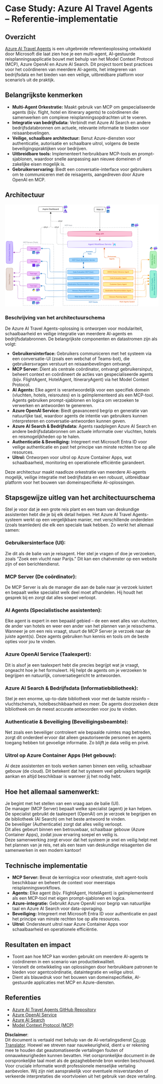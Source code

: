<!--
CO_OP_TRANSLATOR_METADATA:
{
  "original_hash": "4d3415b9d2bf58bc69be07f945a69e07",
  "translation_date": "2025-05-20T23:40:52+00:00",
  "source_file": "09-CaseStudy/README.md",
  "language_code": "nl"
}
-->
# Case Study: Azure AI Travel Agents – Referentie-implementatie

## Overzicht

[Azure AI Travel Agents](https://github.com/Azure-Samples/azure-ai-travel-agents) is een uitgebreide referentieoplossing ontwikkeld door Microsoft die laat zien hoe je een multi-agent, AI-gestuurde reisplanningsapplicatie bouwt met behulp van het Model Context Protocol (MCP), Azure OpenAI en Azure AI Search. Dit project toont best practices voor het coördineren van meerdere AI-agents, het integreren van bedrijfsdata en het bieden van een veilige, uitbreidbare platform voor scenario’s uit de praktijk.

## Belangrijkste kenmerken
- **Multi-Agent Orkestratie:** Maakt gebruik van MCP om gespecialiseerde agents (bijv. flight, hotel en itinerary agents) te coördineren die samenwerken om complexe reisplanningsopdrachten uit te voeren.
- **Integratie van bedrijfsdata:** Verbindt met Azure AI Search en andere bedrijfsdatabronnen om actuele, relevante informatie te bieden voor reisaanbevelingen.
- **Veilige, schaalbare architectuur:** Benut Azure-diensten voor authenticatie, autorisatie en schaalbare uitrol, volgens de beste beveiligingspraktijken voor bedrijven.
- **Uitbreidbare tools:** Implementeert herbruikbare MCP-tools en prompt-sjablonen, waardoor snelle aanpassing aan nieuwe domeinen of zakelijke eisen mogelijk is.
- **Gebruikerservaring:** Biedt een conversatie-interface voor gebruikers om te communiceren met de reisagents, aangedreven door Azure OpenAI en MCP.

## Architectuur
![Architectuur](https://raw.githubusercontent.com/Azure-Samples/azure-ai-travel-agents/main/docs/ai-travel-agents-architecture-diagram.png)

### Beschrijving van het architectuurschema

De Azure AI Travel Agents-oplossing is ontworpen voor modulariteit, schaalbaarheid en veilige integratie van meerdere AI-agents en bedrijfsdatabronnen. De belangrijkste componenten en datastromen zijn als volgt:

- **Gebruikersinterface:** Gebruikers communiceren met het systeem via een conversatie-UI (zoals een webchat of Teams-bot), die gebruikersvragen verstuurt en reisaanbevelingen ontvangt.
- **MCP Server:** Dient als centrale coördinator, ontvangt gebruikersinput, beheert context en coördineert de acties van gespecialiseerde agents (bijv. FlightAgent, HotelAgent, ItineraryAgent) via het Model Context Protocol.
- **AI Agents:** Elke agent is verantwoordelijk voor een specifiek domein (vluchten, hotels, reisroutes) en is geïmplementeerd als een MCP-tool. Agents gebruiken prompt-sjablonen en logica om verzoeken te verwerken en antwoorden te genereren.
- **Azure OpenAI Service:** Biedt geavanceerd begrip en generatie van natuurlijke taal, waardoor agents de intentie van gebruikers kunnen interpreteren en conversatie-antwoorden kunnen geven.
- **Azure AI Search & Bedrijfsdata:** Agents raadplegen Azure AI Search en andere bedrijfsdatabronnen om actuele informatie over vluchten, hotels en reismogelijkheden op te halen.
- **Authenticatie & Beveiliging:** Integreert met Microsoft Entra ID voor veilige authenticatie en past het principe van minste rechten toe op alle resources.
- **Uitrol:** Ontworpen voor uitrol op Azure Container Apps, wat schaalbaarheid, monitoring en operationele efficiëntie garandeert.

Deze architectuur maakt naadloze orkestratie van meerdere AI-agents mogelijk, veilige integratie met bedrijfsdata en een robuust, uitbreidbaar platform voor het bouwen van domeinspecifieke AI-oplossingen.

## Stapsgewijze uitleg van het architectuurschema
Stel je voor dat je een grote reis plant en een team van deskundige assistenten hebt die je bij elk detail helpen. Het Azure AI Travel Agents-systeem werkt op een vergelijkbare manier, met verschillende onderdelen (zoals teamleden) die elk een speciale taak hebben. Zo werkt het allemaal samen:

### Gebruikersinterface (UI):
Zie dit als de balie van je reisagent. Hier stel je vragen of doe je verzoeken, zoals “Zoek een vlucht naar Parijs.” Dit kan een chatvenster op een website zijn of een berichtendienst.

### MCP Server (De coördinator):
De MCP Server is als de manager die aan de balie naar je verzoek luistert en bepaalt welke specialist welk deel moet afhandelen. Hij houdt het gesprek bij en zorgt dat alles soepel verloopt.

### AI Agents (Specialistische assistenten):
Elke agent is expert in een bepaald gebied – de een weet alles van vluchten, de ander van hotels en weer een ander van het plannen van je reisschema. Wanneer je om een reis vraagt, stuurt de MCP Server je verzoek naar de juiste agent(s). Deze agents gebruiken hun kennis en tools om de beste opties voor jou te vinden.

### Azure OpenAI Service (Taalexpert):
Dit is alsof je een taalexpert hebt die precies begrijpt wat je vraagt, ongeacht hoe je het formuleert. Hij helpt de agents om je verzoeken te begrijpen en natuurlijk, conversatiegericht te antwoorden.

### Azure AI Search & Bedrijfsdata (Informatiebibliotheek):
Stel je een enorme, up-to-date bibliotheek voor met de laatste reisinfo – vluchtschema’s, hotelbeschikbaarheid en meer. De agents doorzoeken deze bibliotheek om de meest accurate antwoorden voor jou te vinden.

### Authenticatie & Beveiliging (Beveiligingsbeambte):
Net zoals een beveiliger controleert wie bepaalde ruimtes mag betreden, zorgt dit onderdeel ervoor dat alleen geautoriseerde personen en agents toegang hebben tot gevoelige informatie. Zo blijft je data veilig en privé.

### Uitrol op Azure Container Apps (Het gebouw):
Al deze assistenten en tools werken samen binnen een veilig, schaalbaar gebouw (de cloud). Dit betekent dat het systeem veel gebruikers tegelijk aankan en altijd beschikbaar is wanneer jij het nodig hebt.

## Hoe het allemaal samenwerkt:

Je begint met het stellen van een vraag aan de balie (UI).  
De manager (MCP Server) bepaalt welke specialist (agent) je kan helpen.  
De specialist gebruikt de taalexpert (OpenAI) om je verzoek te begrijpen en de bibliotheek (AI Search) om het beste antwoord te vinden.  
De beveiliger (Authenticatie) zorgt dat alles veilig verloopt.  
Dit alles gebeurt binnen een betrouwbaar, schaalbaar gebouw (Azure Container Apps), zodat jouw ervaring soepel en veilig is.  
Deze samenwerking zorgt ervoor dat het systeem je snel en veilig helpt met het plannen van je reis, net als een team van deskundige reisagenten die samenwerken in een modern kantoor!

## Technische implementatie
- **MCP Server:** Bevat de kernlogica voor orkestratie, stelt agent-tools beschikbaar en beheert de context voor meerstaps reisplanningsworkflows.
- **Agents:** Elke agent (bijv. FlightAgent, HotelAgent) is geïmplementeerd als een MCP-tool met eigen prompt-sjablonen en logica.
- **Azure-integratie:** Gebruikt Azure OpenAI voor begrip van natuurlijke taal en Azure AI Search voor data-opvraging.
- **Beveiliging:** Integreert met Microsoft Entra ID voor authenticatie en past het principe van minste rechten toe op alle resources.
- **Uitrol:** Ondersteunt uitrol naar Azure Container Apps voor schaalbaarheid en operationele efficiëntie.

## Resultaten en impact
- Toont aan hoe MCP kan worden gebruikt om meerdere AI-agents te coördineren in een scenario van productiekwaliteit.
- Versnelt de ontwikkeling van oplossingen door herbruikbare patronen te bieden voor agentcoördinatie, dataintegratie en veilige uitrol.
- Dient als blauwdruk voor het bouwen van domeinspecifieke, AI-gestuurde applicaties met MCP en Azure-diensten.

## Referenties
- [Azure AI Travel Agents GitHub Repository](https://github.com/Azure-Samples/azure-ai-travel-agents)
- [Azure OpenAI Service](https://azure.microsoft.com/en-us/products/ai-services/openai-service/)
- [Azure AI Search](https://azure.microsoft.com/en-us/products/ai-services/ai-search/)
- [Model Context Protocol (MCP)](https://modelcontextprotocol.io/)

**Disclaimer**:  
Dit document is vertaald met behulp van de AI-vertalingsdienst [Co-op Translator](https://github.com/Azure/co-op-translator). Hoewel we streven naar nauwkeurigheid, dient u er rekening mee te houden dat geautomatiseerde vertalingen fouten of onnauwkeurigheden kunnen bevatten. Het oorspronkelijke document in de oorspronkelijke taal moet als de gezaghebbende bron worden beschouwd. Voor cruciale informatie wordt professionele menselijke vertaling aanbevolen. Wij zijn niet aansprakelijk voor eventuele misverstanden of verkeerde interpretaties die voortvloeien uit het gebruik van deze vertaling.